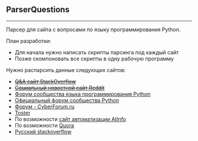 ## ParserQuestions
---

Парсер для сайта с вопросами по языку программирования Python.

План разработки:
* Для начала нужно написать скрипты парсинга под каждый сайт
* Позже скомпоновать все скрипты в одну рабочую программу

Нужно распарсить данные следующих сайтов:
* ~~[Q&A сайт StackOverflow ](https://stackoverflow.com/questions/tagged/python)~~
* ~~[Cоциальный новостной сайт Reddit](https://www.reddit.com/r/Python/)~~
* [Форум сообщества языка программирования Python](https://python-forum.io/)
* [Официальный форум сообщества Python](http://python.su/forum/)
* [Форум - CyberForum.ru](http://www.cyberforum.ru/python/)
* [Toster](https://toster.ru/tag/python/questions)
* По возможности [сайт автоматизации AtInfo](http://automated-testing.info/tags/python)
* По возможности [Quora](https://www.quora.com/topic/Python-programming-language-1)
* [Русский stackoverflow](https://ru.stackoverflow.com/questions/tagged/python)
